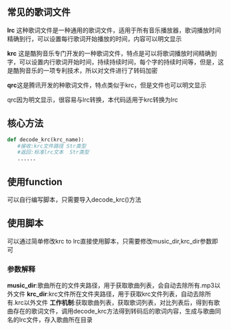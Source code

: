 ## 常见的歌词文件

**lrc** 这种歌词文件是一种通用的歌词文件，适用于所有音乐播放器，歌词播放时间精确到行，可以设置每行歌词开始播放的时间，内容可以明文显示

**krc** 这是酷狗音乐专门开发的一种歌词文件，特点是可以将歌词播放时间精确到字，可以设置内行歌词开始时间，持续持续时间，每个字的持续时间等，但是，这是酷狗音乐的一项专利技术，所以对文件进行了转码加密

**qrc**这是腾讯开发的种歌词文件，特点类似于krc，但是文件也可以明文显示

qrc因为明文显示，很容易与lrc转换，本代码适用于krc转换为lrc

## 核心方法
``` python
def decode_krc(krc_name):
　　#接收:krc文件路径 Str类型
　　#返回:标准lrc文本  Str类型
　　......
```
## 使用function
可以自行编写脚本，只需要导入decode_krc()方法

## 使用脚本
可以通过简单修改krc to lrc直接使用脚本，只需要修改music_dir,krc_dir参数即可
### 参数解释
**music_dir**:歌曲所在的文件夹路径，用于获取歌曲列表，会自动去除所有.mp3以外文件
**krc_dir**:krc文件所在文件夹路径，用于获取krc文件列表，自动去除所有.krc以外文件
**工作机制**:获取歌曲列表，获取歌词列表，对比列表后，得到有歌曲存在的歌词文件，调用decode_krc方法得到转码后的歌词内容，生成与歌曲同名的lrc文件，存入歌曲所在目录


